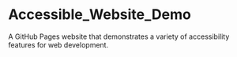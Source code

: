 # Accessible_Website_Demo
A GitHub Pages website that demonstrates a variety of accessibility features for web development.
